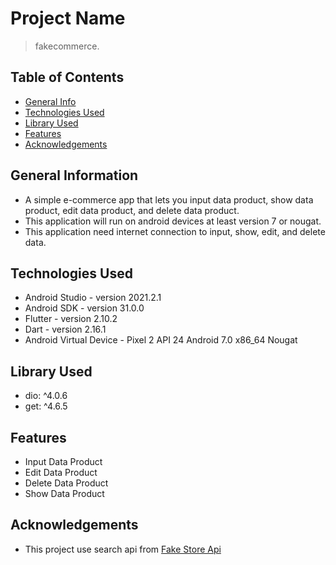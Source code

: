 # Project Name
> fakecommerce.

## Table of Contents
* [General Info](#general-information)
* [Technologies Used](#technologies-used)
* [Library Used](#library-used)
* [Features](#features)
* [Acknowledgements](#acknowledgements)

## General Information
- A simple e-commerce app that lets you input data product, show data product, edit data product, and delete data product.
- This application will run on android devices at least version 7 or nougat.
- This application need internet connection to input, show, edit, and delete data.

## Technologies Used
- Android Studio - version 2021.2.1
- Android SDK - version 31.0.0
- Flutter - version 2.10.2
- Dart - version 2.16.1
- Android Virtual Device - Pixel 2 API 24 Android 7.0 x86_64 Nougat

## Library Used
- dio: ^4.0.6
- get: ^4.6.5

## Features
- Input Data Product
- Edit Data Product
- Delete Data Product
- Show Data Product

## Acknowledgements
- This project use search api from [Fake Store Api](https://fakestoreapi.com/docs)
